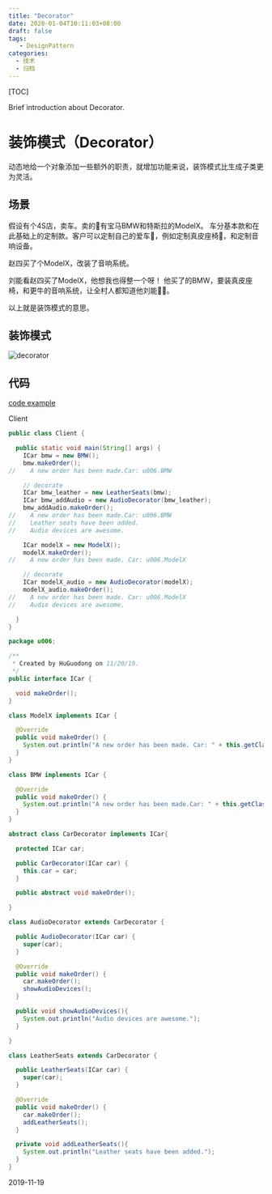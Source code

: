 ```yaml
---
title: "Decorator"
date: 2020-01-04T10:11:03+08:00
draft: false
tags: 
   - DesignPattern
categories:
  - 技术
  - 归档
---
```


[TOC]

 Brief introduction about Decorator.

<!--more-->

# 装饰模式（Decorator）

动态地给一个对象添加一些额外的职责，就增加功能来说，装饰模式比生成子类更为灵活。

## 场景

假设有个4S店，卖车。卖的🚗有宝马BMW和特斯拉的ModelX。
车分基本款和在此基础上的定制款。客户可以定制自己的爱车🚗，例如定制真皮座椅💺，和定制音响设备。

赵四买了个ModelX，改装了音响系统。

刘能看赵四买了ModelX，他想我也得整一个呀！
他买了的BMW，要装真皮座椅，和更牛的音响系统，让全村人都知道他刘能🐂🍺。

以上就是装饰模式的意思。

## 装饰模式

![decorator](https://gitee.com/gdhu/testtingop/raw/master/2019-11-20-001.jpg)

## 代码

[code example](./code/u006)

Client

```java
public class Client {

  public static void main(String[] args) {
    ICar bmw = new BMW();
    bmw.makeOrder();
//    A new order has been made.Car: u006.BMW

    // decorate
    ICar bmw_leather = new LeatherSeats(bmw);
    ICar bmw_addAudio = new AudioDecorator(bmw_leather);
    bmw_addAudio.makeOrder();
//    A new order has been made.Car: u006.BMW
//    Leather seats have been added.
//    Audio devices are awesome.

    ICar modelX = new ModelX();
    modelX.makeOrder();
//    A new order has been made. Car: u006.ModelX

    // decorate
    ICar modelX_audio = new AudioDecorator(modelX);
    modelX_audio.makeOrder();
//    A new order has been made. Car: u006.ModelX
//    Audio devices are awesome.

  }
}
```



```java
package u006;

/**
 * Created by HuGuodong on 11/20/19.
 */
public interface ICar {

  void makeOrder();
}

class ModelX implements ICar {

  @Override
  public void makeOrder() {
    System.out.println("A new order has been made. Car: " + this.getClass().getName());
  }
}

class BMW implements ICar {

  @Override
  public void makeOrder() {
    System.out.println("A new order has been made.Car: " + this.getClass().getName());
  }
}

abstract class CarDecorator implements ICar{

  protected ICar car;

  public CarDecorator(ICar car) {
    this.car = car;
  }

  public abstract void makeOrder();

}

class AudioDecorator extends CarDecorator {

  public AudioDecorator(ICar car) {
    super(car);
  }

  @Override
  public void makeOrder() {
    car.makeOrder();
    showAudioDevices();
  }

  public void showAudioDevices(){
    System.out.println("Audio devices are awesome.");
  }

}

class LeatherSeats extends CarDecorator {

  public LeatherSeats(ICar car) {
    super(car);
  }

  @Override
  public void makeOrder() {
    car.makeOrder();
    addLeatherSeats();
  }

  private void addLeatherSeats(){
    System.out.println("Leather seats have been added.");
  }
}
```

2019-11-19